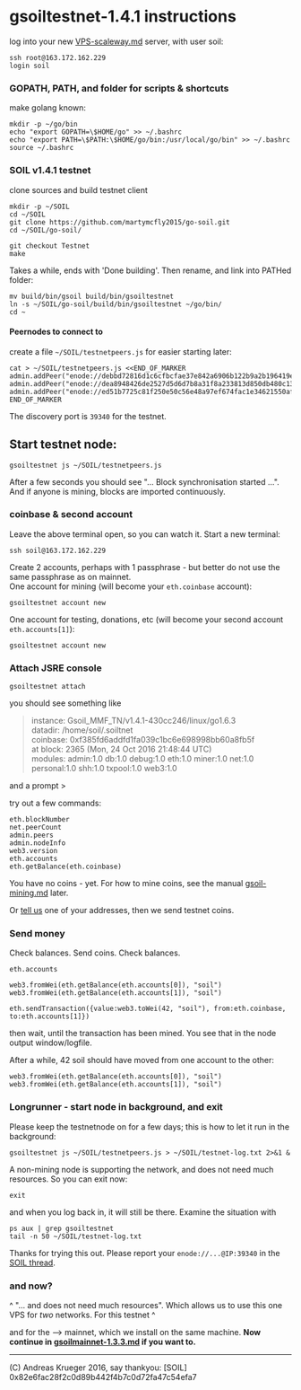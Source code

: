 # gsoiltestnet-1.4.1 instructions

log into your new [VPS-scaleway.md](VPS-scaleway.md) server, with user soil:
```
ssh root@163.172.162.229
login soil
```

### GOPATH, PATH, and folder for scripts & shortcuts
make golang known:
```
mkdir -p ~/go/bin
echo "export GOPATH=\$HOME/go" >> ~/.bashrc
echo "export PATH=\$PATH:\$HOME/go/bin:/usr/local/go/bin" >> ~/.bashrc
source ~/.bashrc
```


### SOIL v1.4.1 testnet
clone sources and build testnet client
```
mkdir -p ~/SOIL
cd ~/SOIL
git clone https://github.com/martymcfly2015/go-soil.git
cd ~/SOIL/go-soil/

git checkout Testnet
make
```
Takes a while, ends with 'Done building'. Then rename, and link into PATHed folder:
```
mv build/bin/gsoil build/bin/gsoiltestnet
ln -s ~/SOIL/go-soil/build/bin/gsoiltestnet ~/go/bin/
cd ~
```

#### Peernodes to connect to
create a file `~/SOIL/testnetpeers.js` for easier starting later:
```
cat > ~/SOIL/testnetpeers.js <<END_OF_MARKER
admin.addPeer("enode://debbd72816d1c6cfbcfae37e842a6906b122b9a2b196419e39b3087383e3ff4500e462dde66d88cc08aac20c777f6e57ecfa2c541e824b7f528a061e97cf378b@192.52.166.129:39340")
admin.addPeer("enode://dea8948426de2527d5d6d7b8a31f8a233813d850db480c1346db1b8fd16499f9f110ada786f844491dc79a99b148cb2a91113a82a6cb70856f87dc32f97b5fdf@163.172.185.74:39340")
admin.addPeer("enode://ed51b7725c81f250e50c56e48a97ef674fac1e34621550aff9c082b70f2d4839f4812ce2f70a8e97f2e1c41b9f7e97d9881a727352cd005a2cb962020867dda4@163.172.162.229:39340")
END_OF_MARKER
```

The discovery port is `39340` for the testnet. 

## Start testnet node:
```
gsoiltestnet js ~/SOIL/testnetpeers.js 
```
After a few seconds you should see "... Block synchronisation started ...". And if anyone is mining, blocks are imported continuously. 

### coinbase & second account
Leave the above terminal open, so you can watch it. Start a new terminal:
 
```
ssh soil@163.172.162.229
```

Create 2 accounts, perhaps with 1 passphrase - but better do not use the same passphrase as on mainnet.  
One account for mining (will become your `eth.coinbase` account):
```
gsoiltestnet account new
```
One account for testing, donations, etc (will become your second account `eth.accounts[1]`):
```
gsoiltestnet account new
```

### Attach JSRE console
```
gsoiltestnet attach
```
you should see something like
> instance: Gsoil_MMF_TN/v1.4.1-430cc246/linux/go1.6.3  
> datadir: /home/soil/.soiltnet  
> coinbase: 0xf385fd6addfd1fa039c1bc6e698998bb60a8fb5f  
> at block: 2365 (Mon, 24 Oct 2016 21:48:44 UTC)  
> modules: admin:1.0 db:1.0 debug:1.0 eth:1.0 miner:1.0 net:1.0 personal:1.0 shh:1.0 txpool:1.0 web3:1.0  

and a prompt >

try out a few commands:
```
eth.blockNumber
net.peerCount
admin.peers
admin.nodeInfo
web3.version
eth.accounts
eth.getBalance(eth.coinbase)
```

You have no coins - yet. For how to mine coins, see the manual [gsoil-mining.md](gsoil-mining.md) later.

Or [tell us](https://bitcointalk.org/index.php?topic=1176709.new#new) one of your addresses, then we send testnet coins.


### Send money

Check balances. Send coins. Check balances. 
```
eth.accounts

web3.fromWei(eth.getBalance(eth.accounts[0]), "soil")
web3.fromWei(eth.getBalance(eth.accounts[1]), "soil")

eth.sendTransaction({value:web3.toWei(42, "soil"), from:eth.coinbase, to:eth.accounts[1]})
```
then wait, until the transaction has been mined. You see that in the node output window/logfile. 

After a while, 42 soil should have moved from one account to the other:
```
web3.fromWei(eth.getBalance(eth.accounts[0]), "soil")
web3.fromWei(eth.getBalance(eth.accounts[1]), "soil")
```

### Longrunner - start node in background, and exit

Please keep the testnetnode on for a few days; this is how to let it run in the background:

```
gsoiltestnet js ~/SOIL/testnetpeers.js > ~/SOIL/testnet-log.txt 2>&1 &
```

A non-mining node is supporting the network, and does not need much resources. So you can exit now:

```
exit
```

and when you log back in, it will still be there. Examine the situation with

```
ps aux | grep gsoiltestnet
tail -n 50 ~/SOIL/testnet-log.txt
```

Thanks for trying this out. Please report your `enode://...@IP:39340` in the [SOIL thread](https://bitcointalk.org/index.php?topic=1176709.new#new).


### and now?

^ "... and does not need much resources". Which allows us to use this one VPS for *two* networks. For this testnet ^

and for the --> mainnet, which we install on the same machine. **Now continue in [gsoilmainnet-1.3.3.md](gsoilmainnet-1.3.3.md) if you want to.**


---

(C) Andreas Krueger 2016, say thankyou: [SOIL] 0x82e6fac28f2c0d89b442f4b7c0d72fa47c54efa7
